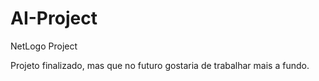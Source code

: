 # AI-Project
NetLogo Project


Projeto finalizado, mas que no futuro gostaria de trabalhar mais a fundo.
